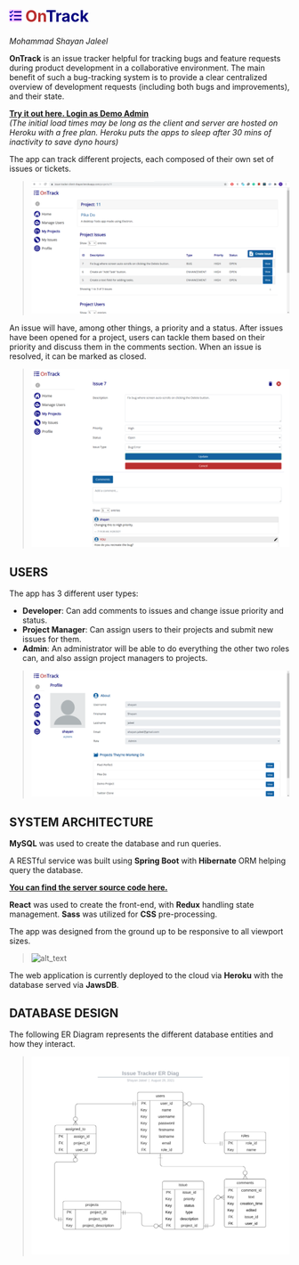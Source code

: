 <h1 style="font-weight: bold"><span style="color:navy;"><img src="readme-res/tasks-solid.svg" style="height: 22px; filter: invert(8%) sepia(61%) saturate(5019%) hue-rotate(234deg) brightness(112%) contrast(123%);">
    <span style="color: #ba2f2f">On</span>Track
</span>
</h1>

*Mohammad Shayan Jaleel*
<br/>

**OnTrack** is an issue tracker helpful for tracking bugs and feature requests during product development in a collaborative environment. The main benefit of such a bug-tracking system is to provide a clear centralized overview of development requests (including both bugs and improvements), and their state.

**[Try it out here. Login as Demo Admin](https://issue-tracker-client-shayan.herokuapp.com/)**<br/> 
*(The initial load times may be long as the client and server are hosted on Heroku with a free plan. Heroku puts the apps to sleep after 30 mins of inactivity to save dyno hours)*

The app can track different projects, each composed of their own set of issues or tickets.

> ![alt_text](readme-res/project-screen.png "image_tooltip")

An issue will have, among other things, a priority and a status. After issues have been opened for a project, users can tackle them based on their priority and discuss them in the comments section. When an issue is resolved, it can be marked as closed.

> ![alt_text](readme-res/issue-screen.png "image_tooltip")
## **USERS**

The app has 3 different user types:

* **Developer**: Can add comments to issues and change issue priority and status.
* **Project Manager**: Can assign users to their projects and submit new issues for them.
* **Admin**: An administrator will be able to do everything the other two roles can, and also assign project managers to projects.

> ![alt_text](readme-res/user-profile-screen.png "image_tooltip")

## **SYSTEM ARCHITECTURE**

**MySQL** was used to create the database and run queries. 

A RESTful service was built using **Spring Boot** with **Hibernate** ORM helping query the database.

**[You can find the server source code here.](https://github.com/shayan-jaleel/issue-tracker-java-server)**

**React** was used to create the front-end, with **Redux** handling state management. **Sass** was utilized for **CSS** pre-processing.

The app was designed from the ground up to be responsive to all viewport sizes.

> ![alt_text](readme-res/responsive-example.gif "image_tooltip")


The web application is currently deployed to the cloud via **Heroku** with the database served via **JawsDB**.

## **DATABASE DESIGN**

The following ER Diagram represents the different database entities and how they interact.

> ![alt_text](readme-res/er-diag.png "image_tooltip")
